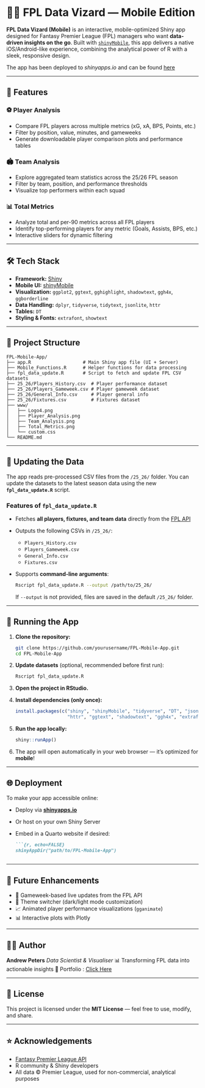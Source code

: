 # 🧙‍♂️ FPL Data Vizard — Mobile Edition

**FPL Data Vizard (Mobile)** is an interactive, mobile-optimized Shiny app designed for Fantasy Premier League (FPL) managers who want **data-driven insights on the go**.
Built with [`shinyMobile`](https://rinterface.github.io/shinyMobile/), this app delivers a native iOS/Android-like experience, combining the analytical power of R with a sleek, responsive design.

The app has been deployed to *shinyapps.io* and can be found [here](https://andypetes.shinyapps.io/Test_Mobile/)

---

## 📱 Features

### ⚽ Player Analysis

* Compare FPL players across multiple metrics (xG, xA, BPS, Points, etc.)
* Filter by position, value, minutes, and gameweeks
* Generate downloadable player comparison plots and performance tables

### 🏟️ Team Analysis

* Explore aggregated team statistics across the 25/26 FPL season
* Filter by team, position, and performance thresholds
* Visualize top performers within each squad

### 📊 Total Metrics

* Analyze total and per-90 metrics across all FPL players
* Identify top-performing players for any metric (Goals, Assists, BPS, etc.)
* Interactive sliders for dynamic filtering

---

## 🛠️ Tech Stack

* **Framework:** [Shiny](https://shiny.posit.co/)
* **Mobile UI:** [shinyMobile](https://rinterface.github.io/shinyMobile/)
* **Visualization:** `ggplot2`, `ggtext`, `gghighlight`, `shadowtext`, `ggh4x`, `ggborderline`
* **Data Handling:** `dplyr`, `tidyverse`, `tidytext`, `jsonlite`, `httr`
* **Tables:** `DT`
* **Styling & Fonts:** `extrafont`, `showtext`

---

## 📂 Project Structure

```
FPL-Mobile-App/
├── app.R                   # Main Shiny app file (UI + Server)
├── Mobile_Functions.R      # Helper functions for data processing
├── fpl_data_update.R       # Script to fetch and update FPL CSV datasets
├── 25_26/Players_History.csv  # Player performance dataset
├── 25_26/Players_Gameweek.csv # Player gameweek dataset
├── 25_26/General_Info.csv     # Player general info
├── 25_26/Fixtures.csv         # Fixtures dataset
├── www/
│   ├── Logo4.png
│   ├── Player_Analysis.png
│   ├── Team_Analysis.png
│   ├── Total_Metrics.png
│   └── custom.css        
└── README.md
```

---

## 🚀 Updating the Data

The app reads pre-processed CSV files from the `/25_26/` folder.
You can update the datasets to the latest season data using the new **`fpl_data_update.R`** script.

### Features of `fpl_data_update.R`

* Fetches **all players, fixtures, and team data** directly from the [FPL API](https://fantasy.premierleague.com/api/)
* Outputs the following CSVs in `/25_26/`:

  * `Players_History.csv`
  * `Players_Gameweek.csv`
  * `General_Info.csv`
  * `Fixtures.csv`
* Supports **command-line arguments**:

  ```bash
  Rscript fpl_data_update.R --output /path/to/25_26/
  ```

  If `--output` is not provided, files are saved in the default `/25_26/` folder.

---

## 🚀 Running the App

1. **Clone the repository:**

   ```bash
   git clone https://github.com/yourusername/FPL-Mobile-App.git
   cd FPL-Mobile-App
   ```

2. **Update datasets** (optional, recommended before first run):

   ```bash
   Rscript fpl_data_update.R
   ```

3. **Open the project in RStudio.**

4. **Install dependencies (only once):**

   ```r
   install.packages(c("shiny", "shinyMobile", "tidyverse", "DT", "jsonlite", 
                      "httr", "ggtext", "shadowtext", "ggh4x", "extrafont", "showtext"))
   ```

5. **Run the app locally:**

   ```r
   shiny::runApp()
   ```

6. The app will open automatically in your web browser — it’s optimized for **mobile**!

---

## 🌐 Deployment

To make your app accessible online:

* Deploy via [**shinyapps.io**](https://www.shinyapps.io)
* Or host on your own Shiny Server
* Embed in a Quarto website if desired:

  ````markdown
  ```{r, echo=FALSE}
  shinyAppDir("path/to/FPL-Mobile-App")
  ````

  ```
  ```

---

## 🧠 Future Enhancements

* 🧩 Gameweek-based live updates from the FPL API
* 🎨 Theme switcher (dark/light mode customization)
* 📈 Animated player performance visualizations (`gganimate`)
* 📊 Interactive plots with Plotly

---

## 👨‍💻 Author

**Andrew Peters**
*Data Scientist & Visualiser*
📊 Transforming FPL data into actionable insights
💼 Portfolio : [Click Here](https://andypetes94.github.io/portfolio-andrewpeters/)

---

## 📜 License

This project is licensed under the **MIT License** — feel free to use, modify, and share.

---

## ⭐ Acknowledgements

* [Fantasy Premier League API](https://fantasy.premierleague.com/)
* R community & Shiny developers
* All data © Premier League, used for non-commercial, analytical purposes